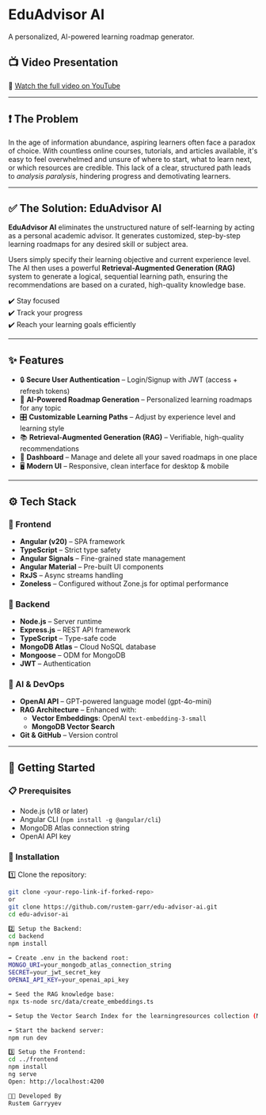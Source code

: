 # EduAdvisor AI

A personalized, AI-powered learning roadmap generator.

## 📺 Video Presentation

🎥 [Watch the full video on YouTube](https://www.youtube.com/watch?v=-eRjUZ9hBkQ)

---

## ❗ The Problem

In the age of information abundance, aspiring learners often face a paradox of choice. With countless online courses, tutorials, and articles available, it's easy to feel overwhelmed and unsure of where to start, what to learn next, or which resources are credible. This lack of a clear, structured path leads to *analysis paralysis*, hindering progress and demotivating learners.

---

## ✅ The Solution: EduAdvisor AI

**EduAdvisor AI** eliminates the unstructured nature of self-learning by acting as a personal academic advisor. It generates customized, step-by-step learning roadmaps for any desired skill or subject area.

Users simply specify their learning objective and current experience level. The AI then uses a powerful **Retrieval-Augmented Generation (RAG)** system to generate a logical, sequential learning path, ensuring the recommendations are based on a curated, high-quality knowledge base.

✔️ Stay focused  
✔️ Track your progress  
✔️ Reach your learning goals efficiently

---

## ✨ Features

- 🔒 **Secure User Authentication** – Login/Signup with JWT (access + refresh tokens)
- 🧠 **AI-Powered Roadmap Generation** – Personalized learning roadmaps for any topic
- 🎛 **Customizable Learning Paths** – Adjust by experience level and learning style
- 📚 **Retrieval-Augmented Generation (RAG)** – Verifiable, high-quality recommendations
- 📂 **Dashboard** – Manage and delete all your saved roadmaps in one place
- 🖥 **Modern UI** – Responsive, clean interface for desktop & mobile

---

## ⚙️ Tech Stack

### 🔸 Frontend
- **Angular (v20)** – SPA framework
- **TypeScript** – Strict type safety
- **Angular Signals** – Fine-grained state management
- **Angular Material** – Pre-built UI components
- **RxJS** – Async streams handling
- **Zoneless** – Configured without Zone.js for optimal performance

### 🔸 Backend
- **Node.js** – Server runtime
- **Express.js** – REST API framework
- **TypeScript** – Type-safe code
- **MongoDB Atlas** – Cloud NoSQL database
- **Mongoose** – ODM for MongoDB
- **JWT** – Authentication

### 🔸 AI & DevOps
- **OpenAI API** – GPT-powered language model (gpt-4o-mini)
- **RAG Architecture** – Enhanced with:
  - **Vector Embeddings**: OpenAI `text-embedding-3-small`
  - **MongoDB Vector Search**
- **Git & GitHub** – Version control

---

## 🚀 Getting Started

### 📋 Prerequisites
- Node.js (v18 or later)
- Angular CLI (`npm install -g @angular/cli`)
- MongoDB Atlas connection string
- OpenAI API key

### 📂 Installation

1️⃣ Clone the repository:

```bash
git clone <your-repo-link-if-forked-repo> 
or 
git clone https://github.com/rustem-garr/edu-advisor-ai.git 
cd edu-advisor-ai

2️⃣ Setup the Backend:
cd backend
npm install

➡️ Create .env in the backend root:
MONGO_URI=your_mongodb_atlas_connection_string
SECRET=your_jwt_secret_key
OPENAI_API_KEY=your_openai_api_key

➡️ Seed the RAG knowledge base:
npx ts-node src/data/create_embeddings.ts

➡️ Setup the Vector Search Index for the learningresources collection (MongoDB Atlas → Search Indexes)

➡️ Start the backend server:
npm run dev

3️⃣ Setup the Frontend:
cd ../frontend
npm install
ng serve
Open: http://localhost:4200

👨‍💻 Developed By
Rustem Garryyev
